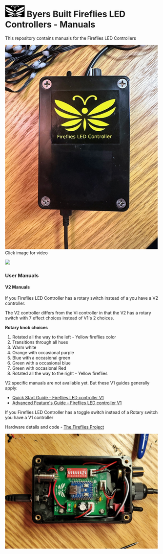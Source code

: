 # <img src="/assets/Firefly_basic_logo.png" width="64"> Byers Built Fireflies LED Controllers - Manuals
This repository contains manuals for the Fireflies LED Controllers

<img src="assets/Fireflies_box_with _logo.jpg" width="500">
<br>
Click image for video

[<img src="/assets/20240608_155041.jpg" width="500">](https://photos.app.goo.gl/UaPuwaba9bqjVWHB6)

### User Manuals

#### V2 Manuals
If you Fireflies LED Controller has a rotary switch instead of a you have a V2 controller.

The V2 controller differs from the Vi controller in that the V2 has a rotary switch with 7 effect choices instead of V1's 2 choices.

**Rotary knob choices**
1. Rotated all the way to the left - Yellow fireflies color
2. Transitions through all hues
3. Warm white
4. Orange with occasional purple
5. Blue with a occasional green
6. Green with a occasional blue
7. Green with occasional Red
8. Rotated all the way to the right - Yellow fireflies

V2 specific manuals are not available yet. But these V1 guides generally apply:
* [Quick Start Guide - Fireflies LED controller V1](/user_manuals/Fireflies_controller_std_v1.md)
* [Advanced Feature's Guide - Fireflies LED controller V1](user_manuals/v1_advanced_features.md)

If you Fireflies LED Controller has a toggle switch instead of a Rotary switch you have a V1 controller

Hardware details and code - [The Fireflies Project](https://github.com/JamesByers/fireflies_project)

[<img src="/assets/Fireflies_std_vi_open_controller.jpg" width="500">](/user_manuals/Fireflies_controller_std_v1.md)
